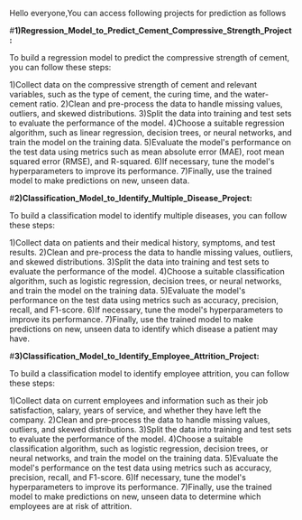 Hello everyone,You can access following projects for prediction as follows

#**1)Regression_Model_to_Predict_Cement_Compressive_Strength_Project:**

  To build a regression model to predict the compressive strength of cement, you can follow these steps:
  
1)Collect data on the compressive strength of cement and relevant variables, such as the type of cement, the curing time, and the water-cement ratio.
2)Clean and pre-process the data to handle missing values, outliers, and skewed distributions.
3)Split the data into training and test sets to evaluate the performance of the model.
4)Choose a suitable regression algorithm, such as linear regression, decision trees, or neural networks, and train the model on the training data.
5)Evaluate the model's performance on the test data using metrics such as mean absolute error (MAE), root mean squared error (RMSE), and R-squared.
6)If necessary, tune the model's hyperparameters to improve its performance.
7)Finally, use the trained model to make predictions on new, unseen data.

#**2)Classification_Model_to_Identify_Multiple_Disease_Project:**

  To build a classification model to identify multiple diseases, you can follow these steps:

1)Collect data on patients and their medical history, symptoms, and test results.
2)Clean and pre-process the data to handle missing values, outliers, and skewed distributions.
3)Split the data into training and test sets to evaluate the performance of the model.
4)Choose a suitable classification algorithm, such as logistic regression, decision trees, or neural networks, and train the model on the training data.
5)Evaluate the model's performance on the test data using metrics such as accuracy, precision, recall, and F1-score.
6)If necessary, tune the model's hyperparameters to improve its performance.
7)Finally, use the trained model to make predictions on new, unseen data to identify which disease a patient may have.

#**3)Classification_Model_to_Identify_Employee_Attrition_Project:**

  To build a classification model to identify employee attrition, you can follow these steps:

1)Collect data on current employees and information such as their job satisfaction, salary, years of service, and whether they have left the company.
2)Clean and pre-process the data to handle missing values, outliers, and skewed distributions.
3)Split the data into training and test sets to evaluate the performance of the model.
4)Choose a suitable classification algorithm, such as logistic regression, decision trees, or neural networks, and train the model on the training data.
5)Evaluate the model's performance on the test data using metrics such as accuracy, precision, recall, and F1-score.
6)If necessary, tune the model's hyperparameters to improve its performance.
7)Finally, use the trained model to make predictions on new, unseen data to determine which employees are at risk of attrition.
 
